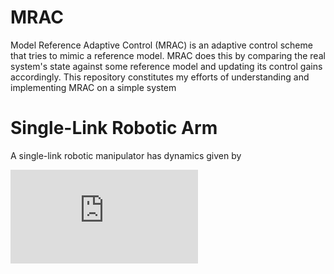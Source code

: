 # MRAC
Model Reference Adaptive Control (MRAC) is an adaptive control scheme that tries to mimic a reference model. MRAC does this by comparing the real system's state against some reference model and updating its control gains accordingly. This repository constitutes my efforts of understanding and implementing MRAC on a simple system

# Single-Link Robotic Arm
A single-link robotic manipulator has dynamics given by

![alt text](https://latex.codecogs.com/gif.latex?%5Cfrac%7Bd%7D%7Bdt%7D%20%5Cbegin%7Bbmatrix%7D%20%5Ctheta%20%5C%5C%20%5Cdot%7B%5Ctheta%7D%20%5Cend%7Bbmatrix%7D%20%3D%20%5Cbegin%7Bbmatrix%7D%200%20%26%201%20%5C%5C%200%20%26%20-%5Cfrac%7B3b%7D%7Bml%5E2%7D%20%5Cend%7Bbmatrix%7D%20%5Cbegin%7Bbmatrix%7D%20%5Ctheta%20%5C%5C%20%5Cdot%7B%5Ctheta%7D%20%5Cend%7Bbmatrix%7D%20&plus;%20%5Cbegin%7Bbmatrix%7D%200%20%5C%5C%20%5Cfrac%7B3%7D%7Bml%5E2%7D%20%5Cend%7Bbmatrix%7D%20%5Cleft%28%5Ctau%20-%20mgl%5Cfrac%7B%5Ccos%7B%5Ctheta%7D%7D%7B2%7D%5Cright%29 "Single-Link Arm Dynamics")
